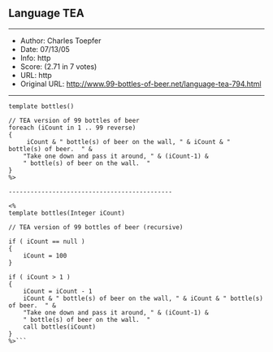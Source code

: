 
## Language TEA ##
---
- Author: Charles Toepfer
- Date: 07/13/05
- Info: http
- Score:  (2.71 in 7 votes)
- URL: http
- Original URL: http://www.99-bottles-of-beer.net/language-tea-794.html
---

```<%
template bottles()

// TEA version of 99 bottles of beer
foreach (iCount in 1 .. 99 reverse)
{ 
     iCount & " bottle(s) of beer on the wall, " & iCount & " bottle(s) of beer.  " &
    "Take one down and pass it around, " & (iCount-1) &
    " bottle(s) of beer on the wall.  "    
} 
%>

---------------------------------------------

<%
template bottles(Integer iCount)

// TEA version of 99 bottles of beer (recursive)

if ( iCount == null ) 
{
	iCount = 100
}

if ( iCount > 1 ) 
{
	iCount = iCount - 1
	iCount & " bottle(s) of beer on the wall, " & iCount & " bottle(s) of beer.  " &
 	"Take one down and pass it around, " & (iCount-1) &
 	" bottle(s) of beer on the wall.  "   
	call bottles(iCount)	
}
%>```